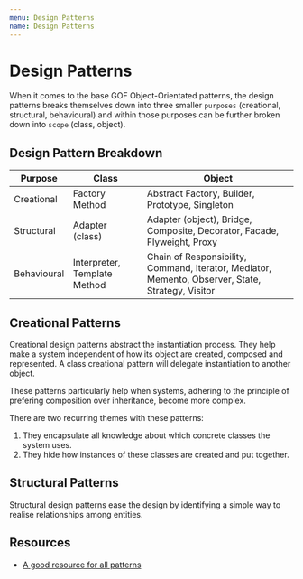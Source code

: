 ```yaml
---
menu: Design Patterns
name: Design Patterns
---
```


# Design Patterns

When it comes to the base GOF Object-Orientated patterns, the design patterns breaks themselves down into three smaller `purposes` (creational, structural, behavioural) and within those purposes can be further broken down into `scope` (class, object).

## Design Pattern Breakdown

| Purpose     | Class                        | Object                                                                                            |
| ----------- | ---------------------------- | ------------------------------------------------------------------------------------------------- |
| Creational  | Factory Method               | Abstract Factory, Builder, Prototype, Singleton                                                   |
| Structural  | Adapter (class)              | Adapter (object), Bridge, Composite, Decorator, Facade, Flyweight, Proxy                          |
| Behavioural | Interpreter, Template Method | Chain of Responsibility, Command, Iterator, Mediator, Memento, Observer, State, Strategy, Visitor |

## Creational Patterns

Creational design patterns abstract the instantiation process. They help make a system independent of how its object are created, composed and represented. A class creational pattern will delegate instantiation to another object.

These patterns particularly help when systems, adhering to the principle of prefering composition over inheritance, become more complex.

There are two recurring themes with these patterns:

1. They encapsulate all knowledge about which concrete classes the system uses.
2. They hide how instances of these classes are created and put together.

## Structural Patterns

Structural design patterns ease the design by identifying a simple way to realise relationships among entities.

## Resources

- [A good resource for all patterns](https://en.wikipedia.org/wiki/Software_design_pattern#Classification_and_list)
